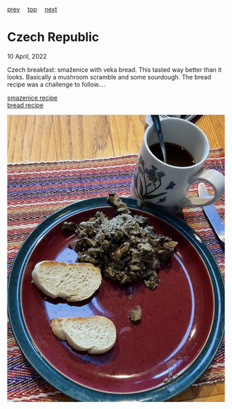 [prev](cyprus.md)&emsp;
[top](../index.md)&emsp;
[next](../d/denmark.md)
# Czech Republic
10 April, 2022


Czech breakfast: smaz&#774;enice with veka bread. This tasted way
better than it looks. Basically a mushroom scramble and some
sourdough. The bread recipe was a challenge to follow....

[smazenice recipe](https://www-houby--rostou-cz.translate.goog/smazenice-recept/?_x_tr_sl=auto&_x_tr_tl=en&_x_tr_hl=en)<br>
[bread recipe](https://www.cooklikeczechs.com/veka-bread-recipe/)

![breakfast](images/czech.jpeg)
